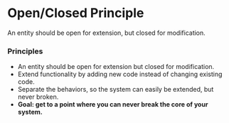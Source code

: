 Open/Closed Principle
=====================

An entity should be open for extension, but closed for modification.

### Principles
* An entity should be open for extension but closed for modification.
* Extend functionality by adding new code instead of changing existing code.
* Separate the behaviors, so the system can easily be extended, but never broken.
* **Goal: get to a point where you can never break the core of your system.** 
